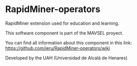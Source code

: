RapidMiner-operators
====================

RapidMiner extension used for education and learning.

This software component is part of the MAVSEL proyect.

You can find all information about this component in this link: https://github.com/ieru/RapidMiner-operators/wiki

Developed by the UAH (Universidad de Alcalá de Henares)
